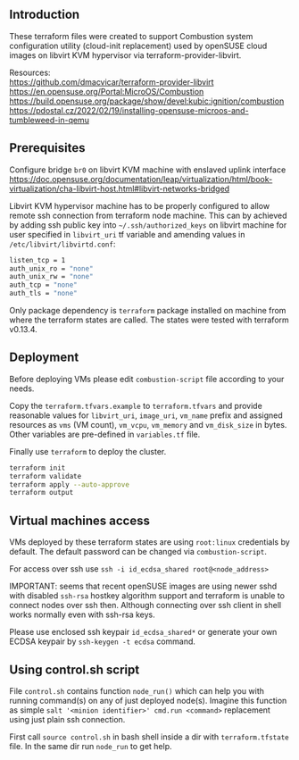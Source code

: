 ## Introduction

These terraform files were created to support Combustion system configuration
utility (cloud-init replacement) used by openSUSE cloud images on libvirt KVM
hypervisor via terraform-provider-libvirt.

Resources:  
https://github.com/dmacvicar/terraform-provider-libvirt  
https://en.opensuse.org/Portal:MicroOS/Combustion  
https://build.opensuse.org/package/show/devel:kubic:ignition/combustion  
https://pdostal.cz/2022/02/19/installing-opensuse-microos-and-tumbleweed-in-qemu  

## Prerequisites

Configure bridge `br0` on libvirt KVM machine with enslaved uplink interface
https://doc.opensuse.org/documentation/leap/virtualization/html/book-virtualization/cha-libvirt-host.html#libvirt-networks-bridged

Libvirt KVM hypervisor machine has to be properly configured to allow remote
ssh connection from terraform node machine. This can by achieved by adding ssh
public key into `~/.ssh/authorized_keys` on libvirt machine for user specified
in `libvirt_uri` tf variable and amending values in `/etc/libvirt/libvirtd.conf`:

```sh
listen_tcp = 1
auth_unix_ro = "none"
auth_unix_rw = "none"
auth_tcp = "none"
auth_tls = "none"
```

Only package dependency is `terraform` package installed on machine from where
the terraform states are called. The states were tested with terraform v0.13.4.

## Deployment

Before deploying VMs please edit `combustion-script` file according to your
needs.

Copy the `terraform.tfvars.example` to `terraform.tfvars` and provide reasonable
values for `libvirt_uri`, `image_uri`, `vm_name` prefix and assigned resources
as `vms` (VM count), `vm_vcpu`, `vm_memory` and `vm_disk_size` in bytes. Other
variables are pre-defined in `variables.tf` file.

Finally use `terraform` to deploy the cluster.

```sh
terraform init
terraform validate
terraform apply --auto-approve
terraform output
```

## Virtual machines access

VMs deployed by these terraform states are using `root:linux` credentials by
default. The default password can be changed via `combustion-script`.

For access over ssh use `ssh -i id_ecdsa_shared root@<node_address>`

IMPORTANT: seems that recent openSUSE images are using newer sshd with disabled
`ssh-rsa` hostkey algorithm support and terraform is unable to connect nodes
over ssh then. Although connecting over ssh client in shell works normally even
with ssh-rsa keys.

Please use enclosed ssh keypair `id_ecdsa_shared*` or generate your own ECDSA
keypair by `ssh-keygen -t ecdsa` command.

## Using control.sh script
File `control.sh` contains function `node_run()` which can help you with running
command(s) on any of just deployed node(s). Imagine this function as simple
`salt '<minion identifier>' cmd.run <command>` replacement using just plain ssh
connection.

First call `source control.sh` in bash shell inside a dir with
`terraform.tfstate` file. In the same dir run `node_run` to get help.
